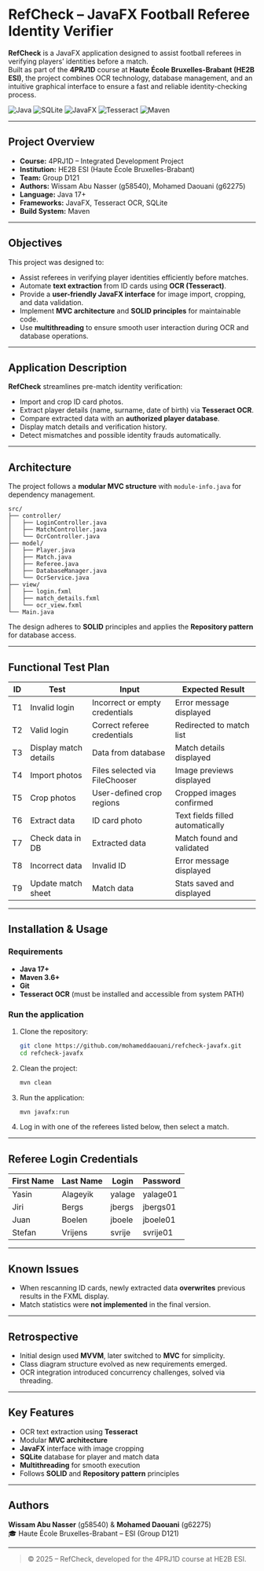 # RefCheck – JavaFX Football Referee Identity Verifier

**RefCheck** is a JavaFX application designed to assist football referees in verifying players’ identities before a match.  
Built as part of the **4PRJ1D** course at **Haute École Bruxelles-Brabant (HE2B ESI)**, the project combines OCR technology, database management, and an intuitive graphical interface to ensure a fast and reliable identity-checking process.

![Java](https://img.shields.io/badge/Java-ED8B00?style=flat&logo=openjdk&logoColor=white) 
![SQLite](https://img.shields.io/badge/SQLite-003B57?style=flat&logo=sqlite&logoColor=white)
![JavaFX](https://img.shields.io/badge/JavaFX-1B6AC6?style=flat&logo=java&logoColor=white)
![Tesseract](https://img.shields.io/badge/Tesseract-5A4FCF?style=flat&logo=tesseract&logoColor=white)
![Maven](https://img.shields.io/badge/Maven-C71A36?style=flat&logo=apachemaven&logoColor=white)

---

## Project Overview
- **Course:** 4PRJ1D – Integrated Development Project  
- **Institution:** HE2B ESI (Haute École Bruxelles-Brabant)  
- **Team:** Group D121  
- **Authors:** Wissam Abu Nasser (g58540), Mohamed Daouani (g62275)  
- **Language:** Java 17+  
- **Frameworks:** JavaFX, Tesseract OCR, SQLite  
- **Build System:** Maven  

---

## Objectives
This project was designed to:
- Assist referees in verifying player identities efficiently before matches.  
- Automate **text extraction** from ID cards using **OCR (Tesseract)**.  
- Provide a **user-friendly JavaFX interface** for image import, cropping, and data validation.  
- Implement **MVC architecture** and **SOLID principles** for maintainable code.  
- Use **multithreading** to ensure smooth user interaction during OCR and database operations.  

---

## Application Description

**RefCheck** streamlines pre-match identity verification:  
- Import and crop ID card photos.  
- Extract player details (name, surname, date of birth) via **Tesseract OCR**.  
- Compare extracted data with an **authorized player database**.  
- Display match details and verification history.  
- Detect mismatches and possible identity frauds automatically.  

---

## Architecture
The project follows a **modular MVC structure** with `module-info.java` for dependency management.

```
src/
├── controller/
│   ├── LoginController.java
│   ├── MatchController.java
│   └── OcrController.java
├── model/
│   ├── Player.java
│   ├── Match.java
│   ├── Referee.java
│   ├── DatabaseManager.java
│   └── OcrService.java
├── view/
│   ├── login.fxml
│   ├── match_details.fxml
│   └── ocr_view.fxml
└── Main.java
```

The design adheres to **SOLID** principles and applies the **Repository pattern** for database access.

---

## Functional Test Plan

| ID | Test | Input | Expected Result |
|----|------|--------|-----------------|
| T1 | Invalid login | Incorrect or empty credentials | Error message displayed |
| T2 | Valid login | Correct referee credentials | Redirected to match list |
| T3 | Display match details | Data from database | Match details displayed |
| T4 | Import photos | Files selected via FileChooser | Image previews displayed |
| T5 | Crop photos | User-defined crop regions | Cropped images confirmed |
| T6 | Extract data | ID card photo | Text fields filled automatically |
| T7 | Check data in DB | Extracted data | Match found and validated |
| T8 | Incorrect data | Invalid ID | Error message displayed |
| T9 | Update match sheet | Match data | Stats saved and displayed |

---

## Installation & Usage

### Requirements
- **Java 17+**  
- **Maven 3.6+**  
- **Git**  
- **Tesseract OCR** (must be installed and accessible from system PATH)

### Run the application

1. Clone the repository:
   ```bash
   git clone https://github.com/mohameddaouani/refcheck-javafx.git
   cd refcheck-javafx
   ```

2. Clean the project:
   ```bash
   mvn clean
   ```

3. Run the application:
   ```bash
   mvn javafx:run
   ```

4. Log in with one of the referees listed below, then select a match.

---

## Referee Login Credentials

| First Name | Last Name | Login | Password |
|-------------|------------|--------|-----------|
| Yasin | Alageyik | yalage | yalage01 |
| Jiri | Bergs | jbergs | jbergs01 |
| Juan | Boelen | jboele | jboele01 |
| Stefan | Vrijens | svrije | svrije01 |

---

## Known Issues
- When rescanning ID cards, newly extracted data **overwrites** previous results in the FXML display.  
- Match statistics were **not implemented** in the final version.

---

## Retrospective
- Initial design used **MVVM**, later switched to **MVC** for simplicity.  
- Class diagram structure evolved as new requirements emerged.  
- OCR integration introduced concurrency challenges, solved via threading.

---

## Key Features
- OCR text extraction using **Tesseract**  
- Modular **MVC architecture**  
- **JavaFX** interface with image cropping  
- **SQLite** database for player and match data  
- **Multithreading** for smooth execution  
- Follows **SOLID** and **Repository pattern** principles  

---

## Authors
**Wissam Abu Nasser** (g58540) & **Mohamed Daouani** (g62275)  
🎓 Haute École Bruxelles-Brabant – ESI (Group D121)

---

> © 2025 – RefCheck, developed for the 4PRJ1D course at HE2B ESI.
